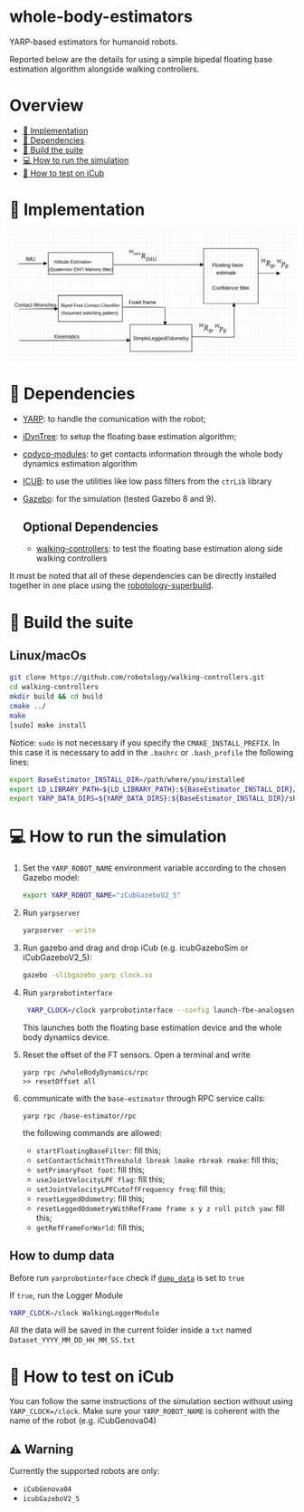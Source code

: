 # whole-body-estimators
YARP-based estimators for humanoid robots.

Reported below are the details for using a simple bipedal floating base estimation algorithm alongside walking controllers.

# Overview
 - [:orange_book: Implementation](#orange_book-implementation)
 - [:page_facing_up: Dependencies](#page_facing_up-dependencies)
 - [:hammer: Build the suite](#hammer-build-the-suite)
 - [:computer: How to run the simulation](#computer-how-to-run-the-simulation)
 - [:running: How to test on iCub](#running-how-to-test-on-icub)

# :orange_book: Implementation

![Floating Base Estimation Algorithm V1](doc/resources/fbeV1.png)

# :page_facing_up: Dependencies
* [YARP](http://www.yarp.it/): to handle the comunication with the robot;
* [iDynTree](https://github.com/robotology/idyntree/tree/devel): to setup the floating base estimation algorithm;
* [codyco-modules](https://github.com/robotology/codyco-modules): to get contacts information through the whole body dynamics estimation algorithm
* [ICUB](https://github.com/robotology/icub-main): to use the utilities like low pass filters from the `ctrLib` library
* [Gazebo](http://gazebosim.org/): for the simulation (tested Gazebo 8 and 9).

  ## Optional Dependencies
  * [walking-controllers](https://github.com/robotology/walking-controllers): to test the floating base estimation along side walking controllers

It must be noted that all of these dependencies can be directly installed together in one place using the [robotology-superbuild](https://github.com/robotology/robotology-superbuild).


# :hammer: Build the suite
## Linux/macOs

```sh
git clone https://github.com/robotology/walking-controllers.git
cd walking-controllers
mkdir build && cd build
cmake ../
make
[sudo] make install
```
Notice: `sudo` is not necessary if you specify the `CMAKE_INSTALL_PREFIX`. In this case it is necessary to add in the `.bashrc` or `.bash_profile` the following lines:
``` sh
export BaseEstimator_INSTALL_DIR=/path/where/you/installed
export LD_LIBRARY_PATH=${LD_LIBRARY_PATH}:${BaseEstimator_INSTALL_DIR}/lib/yarp
export YARP_DATA_DIRS=${YARP_DATA_DIRS}:${BaseEstimator_INSTALL_DIR}/share/yarp:${BaseEstimator_INSTALL_DIR}/lib/yarp
```

# :computer: How to run the simulation
1. Set the `YARP_ROBOT_NAME` environment variable according to the chosen Gazebo model:
   ```sh
   export YARP_ROBOT_NAME="iCubGazeboV2_5"
   ```
2. Run `yarpserver`
   ``` sh
   yarpserver --write
   ```
3. Run gazebo and drag and drop iCub (e.g. icubGazeboSim or iCubGazeboV2_5):

    ``` sh
    gazebo -slibgazebo_yarp_clock.so
    ```
4. Run `yarprobotinterface`

    ``` sh
     YARP_CLOCK=/clock yarprobotinterface --config launch-fbe-analogsens.xml
    ```
    This launches both the floating base estimation device and the whole body dynamics device.
5. Reset the offset of the FT sensors. Open a terminal and write

   ```
   yarp rpc /wholeBodyDynamics/rpc
   >> resetOffset all
   ```

6. communicate with the `base-estimator` through RPC service calls:
   ```
   yarp rpc /base-estimator/rpc
   ```
   the following commands are allowed:
   * `startFloatingBaseFilter`: fill this;
   * `setContactSchmittThreshold lbreak lmake rbreak rmake`: fill this;
   * `setPrimaryFoot foot`: fill this;
   * `useJointVelocityLPF flag`: fill this;
   * `setJointVelocityLPFCutoffFrequency freq`: fill this;
   * `resetLeggedOdometry`: fill this;
   * `resetLeggedOdometryWithRefFrame frame x y z roll pitch yaw`: fill this;
   * `getRefFrameForWorld`: fill this;

## How to dump data
Before run `yarprobotinterface` check if [`dump_data`](app/robots/iCubGazeboV2_5/fbe-analogsens.xml#L14) is set to `true`

If `true`, run the Logger Module
``` sh
YARP_CLOCK=/clock WalkingLoggerModule
```

All the data will be saved in the current folder inside a `txt` named `Dataset_YYYY_MM_DD_HH_MM_SS.txt`

# :running: How to test on iCub
You can follow the same instructions of the simulation section without using `YARP_CLOCK=/clock`. Make sure your `YARP_ROBOT_NAME` is coherent with the name of the robot (e.g. iCubGenova04)
## :warning: Warning
Currently the supported robots are only:
- ``iCubGenova04``
- ``icubGazeboV2_5``
